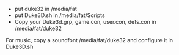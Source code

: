 * put duke32 in /media/fat
* put Duke3D.sh in /media/fat/Scripts
* Copy your Duke3d.grp, game.con, user.con, defs.con in /media/fat/duke32

For music, copy a soundfont /media/fat/duke32 and configure it in Duke3D.sh
